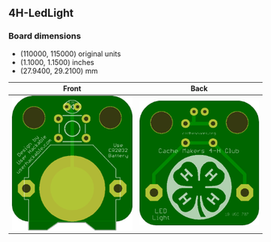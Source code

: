 ## 4H-LedLight 


### Board dimensions

* (110000, 115000) original units
* (1.1000, 1.1500) inches
* (27.9400, 29.2100) mm



| Front | Back |
| --- | --- |
| ![Front](4H-LedLight.png) | ![Back](4H-LedLight_back.png) |


